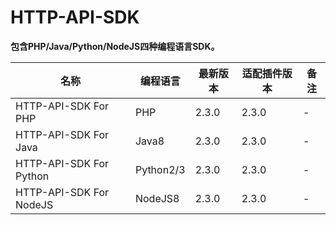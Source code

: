 # HTTP-API-SDK
**包含PHP/Java/Python/NodeJS四种编程语言SDK。**


| 名称 | 编程语言 | 最新版本 | 适配插件版本 | 备注 |   
| ------ | ------ | ------| ------ | ------ |   
| HTTP-API-SDK For PHP | PHP |2.3.0|2.3.0|-|   
| HTTP-API-SDK For Java | Java8 |2.3.0|2.3.0|-|   
| HTTP-API-SDK For Python | Python2/3 |2.3.0|2.3.0|-|   
| HTTP-API-SDK For NodeJS | NodeJS8 |2.3.0|2.3.0|-|   
 
